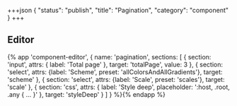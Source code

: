 +++json
{
  "status": "publish",
  "title": "Pagination",
  "category": "component"
}
+++

## Editor

{%
  app 'component-editor', {
    name: 'pagination',
    sections: [
      {
        section: 'input',
        attrs: {
          label: 'Total page'
        },
        target: 'totalPage',
        value: 3
      },
      {
        section: 'select',
        attrs: {label: 'Scheme', preset: 'allColorsAndAllGradients'},
        target: 'scheme'
      },
      {
        section: 'select',
        attrs: {label: 'Scale', preset: 'scales'},
        target: 'scale'
      },
      {
        section: 'css',
        attrs: {
          label: 'Style deep',
          placeholder: ':host, .root, .any { ... }'
        },
        target: 'styleDeep'
      }
    ]
  }
%}{% endapp %}
